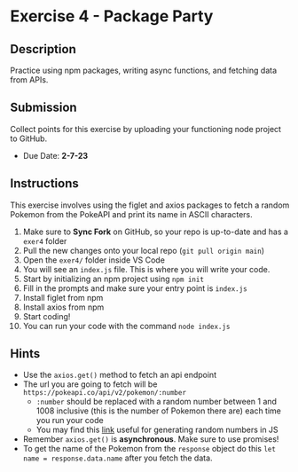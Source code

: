 # Exercise 4 - Package Party

## Description
Practice using npm packages, writing async functions, and fetching data from APIs. 

## Submission
Collect points for this exercise by uploading your functioning node project to GitHub.
- Due Date: **2-7-23**

## Instructions
This exercise involves using the figlet and axios packages to fetch a random Pokemon from the PokeAPI and print its name in ASCII characters. 

1. Make sure to **Sync Fork** on GitHub, so your repo is up-to-date and has a `exer4` folder
2. Pull the new changes onto your local repo (`git pull origin main`)
3. Open the `exer4/` folder inside VS Code
4. You will see an `index.js` file. This is where you will write your code.
5. Start by initializing an npm project using `npm init`
6. Fill in the prompts and make sure your entry point is `index.js`
7. Install figlet from npm
8. Install axios from npm
9. Start coding!
10. You can run your code with the command `node index.js`

## Hints
- Use the `axios.get()` method to fetch an api endpoint
- The url you are going to fetch will be `https://pokeapi.co/api/v2/pokemon/:number`
	- `:number` should be replaced with a random number between 1 and 1008 inclusive (this is the number of Pokemon there are) each time you run your code
	- You may find this [link](https://developer.mozilla.org/en-US/docs/Web/JavaScript/Reference/Global_Objects/Math/random) useful for generating random numbers in JS
- Remember `axios.get()` is **asynchronous**. Make sure to use promises!
- To get the name of the Pokemon from the `response` object do this `let name = response.data.name` after you fetch the data.
